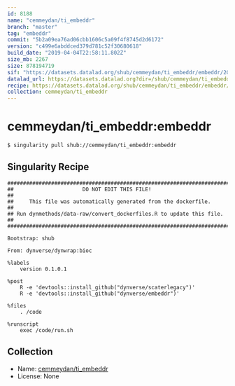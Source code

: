 ```yaml
---
id: 8188
name: "cemmeydan/ti_embeddr"
branch: "master"
tag: "embeddr"
commit: "5b2a09ea76ad06cbb1606c5a09f4f8745d2d6172"
version: "c499e6abddced379d781c52f30680618"
build_date: "2019-04-04T22:58:11.802Z"
size_mb: 2267
size: 878194719
sif: "https://datasets.datalad.org/shub/cemmeydan/ti_embeddr/embeddr/2019-04-04-5b2a09ea-c499e6ab/c499e6abddced379d781c52f30680618.simg"
datalad_url: https://datasets.datalad.org?dir=/shub/cemmeydan/ti_embeddr/embeddr/2019-04-04-5b2a09ea-c499e6ab/
recipe: https://datasets.datalad.org/shub/cemmeydan/ti_embeddr/embeddr/2019-04-04-5b2a09ea-c499e6ab/Singularity
collection: cemmeydan/ti_embeddr
---
```


# cemmeydan/ti_embeddr:embeddr

```bash
$ singularity pull shub://cemmeydan/ti_embeddr:embeddr
```

## Singularity Recipe

```singularity
########################################################################
##                      DO NOT EDIT THIS FILE!                        ##
##     This file was automatically generated from the dockerfile.     ##
## Run dynmethods/data-raw/convert_dockerfiles.R to update this file. ##
########################################################################

Bootstrap: shub

From: dynverse/dynwrap:bioc

%labels
    version 0.1.0.1

%post
    R -e 'devtools::install_github("dynverse/scaterlegacy")'
    R -e 'devtools::install_github("dynverse/embeddr")'

%files
    . /code

%runscript
    exec /code/run.sh
```

## Collection

 - Name: [cemmeydan/ti_embeddr](https://github.com/cemmeydan/ti_embeddr)
 - License: None

